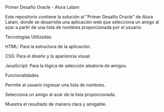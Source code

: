 Primer Desafío Oracle - Alura Latam

Este repositorio contiene la solución al "Primer Desafío Oracle" de Alura Latam, donde se desarrolla una aplicación web que selecciona un amigo al azar a partir de una lista de nombres proporcionada por el usuario.

Tecnologías Utilizadas

HTML: Para la estructura de la aplicación.

CSS: Para el diseño y la apariencia visual.

JavaScript: Para la lógica de selección aleatoria de amigos.

Funcionalidades

Permite al usuario ingresar una lista de nombres.

Selecciona un amigo al azar de la lista proporcionada.

Muestra el resultado de manera clara y amigable.
